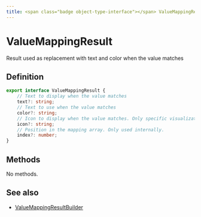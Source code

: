 ```yaml
---
title: <span class="badge object-type-interface"></span> ValueMappingResult
---
```

# <span class="badge object-type-interface"></span> ValueMappingResult

Result used as replacement with text and color when the value matches

## Definition

```typescript
export interface ValueMappingResult {
	// Text to display when the value matches
	text?: string;
	// Text to use when the value matches
	color?: string;
	// Icon to display when the value matches. Only specific visualizations.
	icon?: string;
	// Position in the mapping array. Only used internally.
	index?: number;
}

```
## Methods

No methods.
## See also

 * <span class="badge builder"></span> [ValueMappingResultBuilder](./builder-ValueMappingResultBuilder.md)
